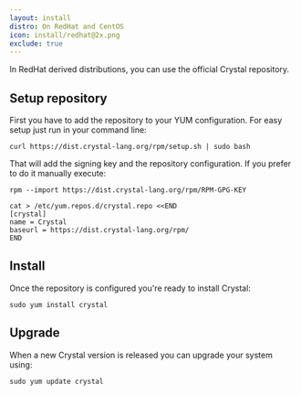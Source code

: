 ```yaml
---
layout: install
distro: On RedHat and CentOS
icon: install/redhat@2x.png
exclude: true
---
```


In RedHat derived distributions, you can use the official Crystal repository.

## Setup repository

First you have to add the repository to your YUM configuration. For easy setup just run in your command line:

```
curl https://dist.crystal-lang.org/rpm/setup.sh | sudo bash
```

That will add the signing key and the repository configuration. If you prefer to do it manually execute:

```
rpm --import https://dist.crystal-lang.org/rpm/RPM-GPG-KEY

cat > /etc/yum.repos.d/crystal.repo <<END
[crystal]
name = Crystal
baseurl = https://dist.crystal-lang.org/rpm/
END
```

## Install
Once the repository is configured you're ready to install Crystal:

```
sudo yum install crystal
```

## Upgrade

When a new Crystal version is released you can upgrade your system using:

```
sudo yum update crystal
```

